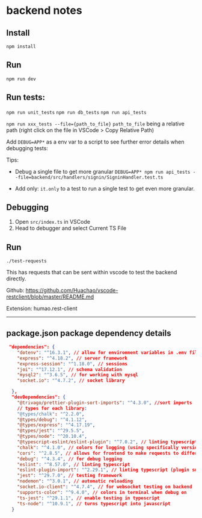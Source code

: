 # backend notes

## Install

`npm install`

## Run

`npm run dev`

## Run tests:

`npm run unit_tests`
`npm run db_tests`
`npm run api_tests`

`npm run xxx_tests --file={path_to_file}` `path_to_file` being a relative path (right click on the file in VSCode > Copy Relative Path)

Add `DEBUG=APP*` as a env var to a script to see further error details when debugging tests:

Tips:

- Debug a single file to get more granular
  `DEBUG=APP* npm run api_tests --file=backend/src/handlers/signin/SigninHandler.test.ts`

- Add only: `it.only` to a test to run a single test to get even more granular.

## Debugging

1. Open `src/index.ts` in VSCode
2. Head to debugger and select Current TS File

## Run

`./test-requests`

This has requests that can be sent within vscode to test the backend directly.

Github: https://github.com/Huachao/vscode-restclient/blob/master/README.md

Extension: humao.rest-client

---

## package.json package dependency details

```json
 "dependencies": {
    "dotenv": "^16.3.1", // allow for environment variables in .env file
    "express": "^4.18.2", // server framework
    "express-session": "^1.18.0", // sessions
    "joi": "^17.12.1", // schema validation
    "mysql2": "^3.6.5", // for working with mysql
    "socket.io": "^4.7.2", // socket library

  },
  "devDependencies": {
    "@trivago/prettier-plugin-sort-imports": "^4.3.0", //sort imports
    // types for each library:
    "@types/chalk": "^2.2.0",
    "@types/debug": "^4.1.12",
    "@types/express": "^4.17.19",
    "@types/jest": "^29.5.5",
    "@types/node": "^20.10.4",
    "@typescript-eslint/eslint-plugin": "^7.0.2", // linting typescript files
    "chalk": "^4.1.0", // colors for logging (using specifically version 4 for typescript)
    "cors": "^2.8.5", // allows for frontend to make requests to different servers other than the original server hosting the app
    "debug": "^4.3.4", // for debug logging
    "eslint": "^8.57.0", // linting typescript
    "eslint-plugin-import": "^2.29.1", // linting typescript (plugin support like no default exports)
    "jest": "^29.7.0", // testing framework
    "nodemon": "^3.0.1", // automatic reloading
    "socket.io-client": "^4.7.4", // for websocket testing on backend
    "supports-color": "^9.4.0", // colors in terminal when debug on
    "ts-jest": "^29.1.1", // enable testing in typescript
    "ts-node": "^10.9.1", // turns typescript into javascript
  }
```
